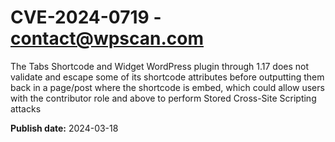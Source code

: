 # CVE-2024-0719 - contact@wpscan.com

The Tabs Shortcode and Widget WordPress plugin through 1.17 does not validate and escape some of its shortcode attributes before outputting them back in a page/post where the shortcode is embed, which could allow users with the contributor role and above to perform Stored Cross-Site Scripting attacks

**Publish date:** 2024-03-18
